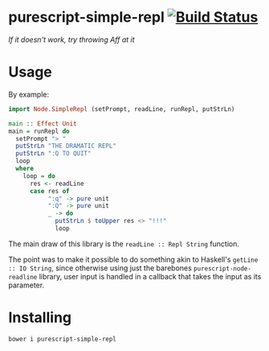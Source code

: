 # purescript-simple-repl [![Build Status](https://travis-ci.org/Thimoteus/purescript-simple-repl.svg?branch=master)](https://travis-ci.org/Thimoteus/purescript-simple-repl)

*If it doesn't work, try throwing Aff at it*

# Usage

By example:

```purescript
import Node.SimpleRepl (setPrompt, readLine, runRepl, putStrLn)

main :: Effect Unit
main = runRepl do
  setPrompt "> "
  putStrLn "THE DRAMATIC REPL"
  putStrLn ":Q TO QUIT"
  loop
  where
    loop = do
      res <- readLine
      case res of
           ":q" -> pure unit
           ":Q" -> pure unit
           _ -> do
             putStrLn $ toUpper res <> "!!!"
             loop
```

The main draw of this library is the `readLine :: Repl String`
function.

The point was to make it possible to do something akin to Haskell's
`getLine :: IO String`, since otherwise using just the barebones
`purescript-node-readline` library, user input is handled in a callback that
takes the input as its parameter.

# Installing

`bower i purescript-simple-repl`
